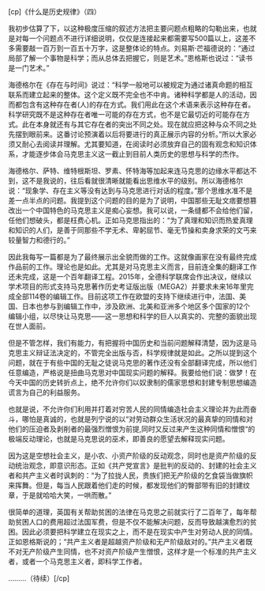 [cp]《什么是历史规律》（四）

我初步估算了下，以这种极度压缩的叙述方法把主要问题点粗略的勾勒出来，也就是对每一个问题点不进行详细说明，仅仅是连接起来都需要写500篇以上，这差不多需要敲一百万到一百五十万字，这是整体论的特点。刘易斯·芒福德说的：“通过局部了解一个事物是科学；而从总体去把握它，则是艺术。”恩格斯也说过：“读书是一门艺术。”

海德格尔在《存在与时间》说过：“科学一般地可以被规定为通过诸真命题的相互联系而建立起来的整体。这个定义既不完全也不中肯。诸种科学都是人的活动，因而都包含有这种存在者(人)的存在方式。我们用此在这个术语来表示这种存在者。科学研究既不是这种存在者唯一可能的存在方式，也不是它最切近的可能存在方式。此在本身就还有与其它存在者的突出不同之处。现在就应把这种与众不同之处先摆到眼前来。这番讨论预演着以后将要进行的真正展示内容的分析。”所以大家必须又耐心去阅读并理解。尤其要知道，在阅读时必须放弃自己的固有观念和知识体系，才能逐步体会马克思主义这一截止到目前人类历史的思想与科学的杰作。

海德格尔、萨特、维特根斯坦、罗素、怀特海等加起来连马克思的边缘水平都达不到，这不是我说的，往后看就很清晰就能看出思维水平的级别。所以海德格尔说：“现象学、存在主义等没有达到与马克思进行对话的程度。”那个思维水准不是差一点半点的问题。我提到这个问题的目的是为了说明，中国那些无耻文痞要想篡改出一个中国特色的马克思主义是痴心妄想。我可以说，一条缝都不会给他们留，任他们想破头，都是枉费心机。正如马克思指出的：“为了真理和知识而热爱真理和知识的人们，是善于同那些不学无术、卑躬屈节、毫无节操和卖身求荣的文丐来较量智力和德行的。”

因此我每写一篇都是为了最终展示出全貌而做的工作。这就像画家在没有最终完成作品前的工作。理论也是如此。尤其是对马克思主义而言，目前连全集的翻译工作还未完成，这是一个百年翻译工程。2015年，全德科学联席会作出决议，继续以学术项目的形式支持马克思著作历史考证版出版（MEGA2）并要求未来16年里完成全部114卷的编辑工作。目前这项工作在欧盟的支持下继续进行中，法国、美国、日本也参与到编辑工作中，涉及欧洲、北美和亚洲多个地区多个国家的12个编辑小组，以尽快让马克思——这一思想和科学的巨人以真实的、完整的面貌出现在世人面前。

但是不管怎样，我们有能力，有把握将中国历史和当前问题解释清楚，因为这是马克思主义辩证法决定的，不管完全出版与否，科学规律就是如此。之所以提到这个问题，就在于有些中国的无耻之徒说马克思的著作还没有全部翻译完成，所以他们任意编造，严格说是扭曲马克思对中国现实问题的解释。我要给他们说：做梦！在今天中国的历史转折点上，绝不允许你们以奴隶制的儒家思想和封建专制思想编造谎言为自己的利益服务。

也就是说，不允许你们利用并打着对穷苦人民的同情编造社会主义理论并为此而奋斗，哪怕是真诚的，也就是列宁说的以“对劳动群众生活状况的最真挚的同情和对他们的压迫者及剥削者的最强烈憎恨为前提,同时又反过来产生这种同情和憎恨“的极端反动理论，也就是马克思说的巫术，即善良的愿望去解释现实问题。

因为这是空想社会主义，是小农、小资产阶级的反动观念，同时也是资产阶级的反动统治观念，即意识形态。正如《共产党宣言》是批判的反动的、封建的社会主义者和共产主义者时讽刺的：“为了拉拢人民，贵族们把无产阶级的乞食袋当做旗帜来挥舞。但是，每当人民跟着他们走的时候，都发现他们的臀部带有旧的封建纹章，于是就哈哈大笑，一哄而散。”

很简单的道理，英国有关帮助贫困的法律在马克思之前就实行了二百年了，每年帮助贫困人口的费用超过法国军费，但是不仅不能解决问题，反而导致越演愈烈的贫困。因此必须要把科学建立在现实之上，而不是在现实中产生对劳动人民的同情。正如恩格斯说的；“共产主义者是超越资产阶级和无产阶级敌对的。”共产主义者既不对无产阶级产生同情，也不对资产阶级产生憎恨，这样才是一个标准的共产主义者，或者一个马克思主义者，即科学工作者。

………（待续）[/cp]